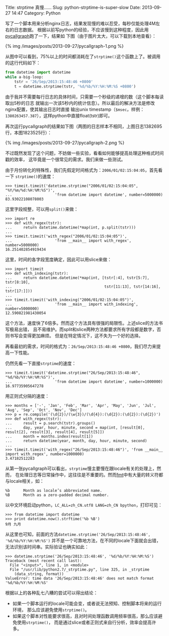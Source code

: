 Title: strptime 真慢……
Slug: python-strptime-is-super-slow
Date: 2013-09-27 14:47
Category: Python

写了一个脚本用来分析nginx日志，结果发现慢的难以忍受，每秒仅能处理4M左右的日志数据。
根据以前写python的经验，不应该慢到这种程度，因此用[pycallgraph][1]跑了一下，结果如
下图（由于图片太大，可以下载到本地查看）：

{% img /images/posts/2013-09-27/pycallgraph-1.png %}

从图中可以看到，75%以上的时间都消耗在了`strptime()`这个函数上了。被调用的这行代码如下：

```python
from datetime import datetime
while a-big-loop:
    tstr = '26/Sep/2013:15:48:46 +0800'
    t = datetime.strptime(tstr, '%d/%b/%Y:%H:%M:%S +0800')
```

由于我并不需要每行日志的具体时间，只需要一个秒级的递增的数（这个脚本每读取出5秒的日志
就输出一次该5秒内的统计信息）。所以最后的解决方法是修改nginx配置，使其输出日志时直接
输出unix timestamp（`$msec`，样例：`1380263457.387`），这样python中直接float(tstr)即可。

再次运行pycallgraph的结果如下图（两图的日志样本不相同，上图日志1382695行，本图1823525行）：

{% img /images/posts/2013-09-27/pycallgraph-2.png %}

不过既然发现了这个问题，不妨做一些实验，看看如何能够提高处理这种格式时间戳的效率，
这毕竟是一个很常见的需求。我们来做一些测试。

由于月份转化的特殊性，我们先假定时间格式为：`2006/01/02:15:04:05`，首先看一下
`strptime()`的速度：

```
>>> timeit.timeit('datetime.strptime("2006/01/02:15:04:05", "%Y/%m/%d:%H:%M:%S")',
...                   'from datetime import datetime', number=5000000)
83.93022108078003
```

这里字段规整，可以用`split()`来做：

```
>>> import re
>>> def with_regex(tstr):
...     return datetime.datetime(*map(int, p.split(tstr)))
... 
>>> timeit.timeit('with_regex("2006/01/02:15:04:05")',
...                   'from __main__ import with_regex', number=5000000)
16.251402854919434
```

这里，时间的各字段宽度确定，因此可以用slice来做：

```
>>> import timeit
>>> def with_indexing(tstr):
...     return datetime.datetime(*map(int, [tstr[:4], tstr[5:7], tstr[8:10],
...                                         tstr[11:13], tstr[14:16], tstr[17:]]))
...
>>> timeit.timeit('with_indexing("2006/01/02:15:04:05")',
...                   'from __main__ import with_indexing', number=5000000)
12.590821981430054
```

这个方法，速度快了6倍多。然而这个方法具有很强的局限性。上述slice的方法书写极易出错，
且不易维护。而split和slice两种方法都要求所有字段都是数字，否则书写会变得更加麻烦。
但是在特定情况下，这不失为一个好的选择。

再看最初的需求，时间的格式为：`26/Sep/2013:15:48:46 +0800`，我们尽力来提高一下性能。

仍然先看一下直接`strptime`的速度：

```
>>> timeit.timeit('datetime.strptime("26/Sep/2013:15:48:46", "%d/%b/%Y:%H:%M:%S")',
...                   'from datetime import datetime', number=1000000)
16.97735905647278
```

用正则式分隔的速度：

```
>>> months = ['-', 'Jan', 'Feb', 'Mar', 'Apr', 'May', 'Jun', 'Jul', 'Aug', 'Sep', 'Oct', 'Nov', 'Dec']
>>> p = re.compile('(\d{2})/(\w{3})/(\d{4}):(\d{2}):(\d{2}):(\d{2})')
>>> def with_regex(tstr):
...     result = p.search(tstr).groups()
...     day, year, hour, minute, second = map(int, [result[0], result[2], result[3], result[4], result[5]])
...     month = months.index(result[1])
...     return datetime(year, month, day, hour, minute, second)
...
>>> timeit.timeit('with_regex("26/Sep/2013:15:48:46")', 'from __main__ import with_regex', number=1000000)
3.47182512283
```

从第一张pycallgraph可以看出，`strptime`慢主要慢在跟locale有关的处理上，然而，
在处理日志等日常操作中，这往往是不重要的。然而[fmt][2]中有大量的转义符都与locale相关，如：

```
%b      Month as locale’s abbreviated name.
%B      Month as a zero-padded decimal number.
```

以中文环境启动python，`LC_ALL=zh_CN.utf8 LANG=zh_CN bpython`，打印可见：

```
>>> from datetime import datetime
>>> print datetime.now().strftime('%b %B')
9月 九月
```

从这里也可知，前面的方法`datetime.strptime('26/Sep/2013:15:48:46', '%d/%b/%Y:%H:%M:%S')`
并不是一个可靠地方法，在不同的locale下面就会出错，无法识别该时间串。实际验证也确实如此：

```
>>> datetime.strptime('26/Sep/2013:15:48:46', '%d/%b/%Y:%H:%M:%S')
Traceback (most recent call last):
  File "<input>", line 1, in <module>
  File "/usr/lib/python2.7/_strptime.py", line 325, in _strptime
    (data_string, format))
ValueError: time data '26/Sep/2013:15:48:46' does not match format '%d/%b/%Y:%H:%M:%S'
```

根据以上的各种乱七八糟的尝试可以得出结论：

* 如果一个脚本运行的locale可能会变，或者说无法预知、控制脚本将来的运行环境，
  那么应该避免使用`strptime()`。
* 如果这个脚本对性能要求很高，且对时间处理函数调用频率很高，那么应该避免使用`strptime()`，
  而是通过slice或者正则式来自行分析，效率会提高许多。

[1]: https://github.com/gak/pycallgraph/
[2]: http://docs.python.org/2.7/library/datetime#strftime-and-strptime-behavior
